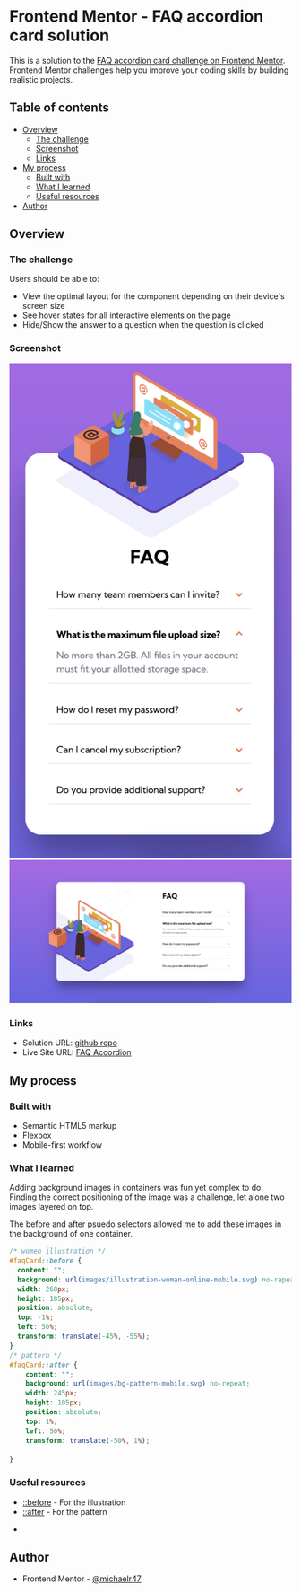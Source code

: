 # Frontend Mentor - FAQ accordion card solution

This is a solution to the [FAQ accordion card challenge on Frontend Mentor](https://www.frontendmentor.io/challenges/faq-accordion-card-XlyjD0Oam). Frontend Mentor challenges help you improve your coding skills by building realistic projects. 

## Table of contents

- [Overview](#overview)
  - [The challenge](#the-challenge)
  - [Screenshot](#screenshot)
  - [Links](#links)
- [My process](#my-process)
  - [Built with](#built-with)
  - [What I learned](#what-i-learned)
  - [Useful resources](#useful-resources)
- [Author](#author)

## Overview

### The challenge

Users should be able to:

- View the optimal layout for the component depending on their device's screen size
- See hover states for all interactive elements on the page
- Hide/Show the answer to a question when the question is clicked

### Screenshot

![](./images/mobile-FAQ.png)
![](./images/desktop-FAQ.png)

### Links

- Solution URL: [github repo](https://github.com/michaelr47/FAQ-AccordionCard)
- Live Site URL: [FAQ Accordion](https://michaelr47.github.io/FAQ-AccordionCard/)

## My process

### Built with

- Semantic HTML5 markup
- Flexbox
- Mobile-first workflow

### What I learned

Adding background images in containers was fun yet complex to do. Finding the correct positioning of the image was a challenge, let alone two images layered on top.

The before and after psuedo selectors allowed me to add these images in the background of one container.

```css
/* women illustration */
#faqCard::before {
  content: "";
  background: url(images/illustration-woman-online-mobile.svg) no-repeat;
  width: 268px;
  height: 185px;
  position: absolute;
  top: -1%;
  left: 50%;
  transform: translate(-45%, -55%);
}
/* pattern */
#faqCard::after {
    content: "";
    background: url(images/bg-pattern-mobile.svg) no-repeat;
    width: 245px;
    height: 105px;
    position: absolute;
    top: 1%;
    left: 50%;
    transform: translate(-50%, 1%);

}

```


### Useful resources

- [::before](https://developer.mozilla.org/en-US/docs/Web/CSS/::before) - For the illustration
- [::after](https://developer.mozilla.org/en-US/docs/Web/CSS/::after) - For the pattern

*
## Author

- Frontend Mentor - [@michaelr47](https://www.frontendmentor.io/profile/michaelr47)
